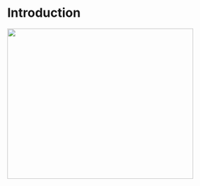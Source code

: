 # Introduction #

<a href='http://www.youtube.com/watch?feature=player_embedded&v=ZrZpALx6qaI' target='_blank'><img src='http://img.youtube.com/vi/ZrZpALx6qaI/0.jpg' width='425' height=344 /></a>